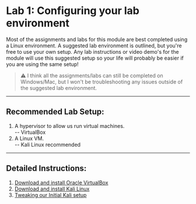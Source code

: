 # Lab 1: Configuring your lab environment

Most of the assignments and labs for this module are best completed using a Linux environment. A suggested lab environment is outlined, but you're free to use your own setup. Any lab instructions or video demo's for the module will use this suggested setup so your life will probably be easier if you are using the same setup! 

> :warning: I think all the assignments/labs can still be completed on Windows/Mac, but I won't be troubleshooting any issues outside of the suggested lab environment. 

___

## Recommended Lab Setup:

1. A hypervisor to allow us run virtual machines.  
-- VirtualBox 
2. A Linux VM.  
-- Kali Linux recommended
___


## Detailed Instructions:
1. [Download and install Oracle VirtualBox](https://www.virtualbox.org/manual/UserManual.html#intro-installing)
2. [Download and install Kali Linux](https://www.kali.org/docs/virtualization/install-virtualbox-guest-vm/)
3. [Tweaking our Initial Kali setup](2_tweaking_kali.md)
